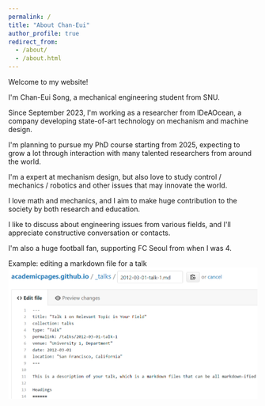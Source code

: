 ```yaml
---
permalink: /
title: "About Chan-Eui"
author_profile: true
redirect_from: 
  - /about/
  - /about.html
---
```



Welcome to my website!

I'm Chan-Eui Song, a mechanical engineering student from SNU.

Since September 2023, I'm working as a researcher from IDeAOcean, a company developing state-of-art technology on mechanism and machine design.

I'm planning to pursue my PhD course starting from 2025, expecting to grow a lot through interaction with many talented researchers from around the world.

I'm a expert at mechanism design, but also love to study control / mechanics / robotics and other issues that may innovate the world.

I love math and mechanics, and I aim to make huge contribution to the society by both research and education.

I like to discuss about engineering issues from various fields, and I'll appreciate constructive conversation or contacts.

I'm also a huge football fan, supporting FC Seoul from when I was 4.


Example: editing a markdown file for a talk
![Editing a markdown file for a talk](/images/editing-talk.png)

